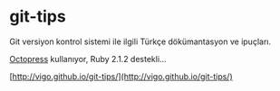 # git-tips

Git versiyon kontrol sistemi ile ilgili Türkçe dökümantasyon ve ipuçları.

[Octopress](https://github.com/vigo/octopress) kullanıyor, Ruby 2.1.2
destekli...

[http://vigo.github.io/git-tips/](http://vigo.github.io/git-tips/)